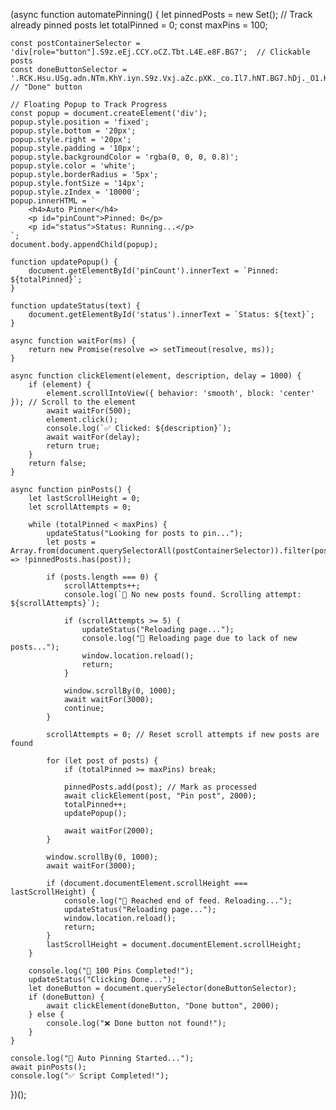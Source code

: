 


(async function automatePinning() {
    let pinnedPosts = new Set(); // Track already pinned posts
    let totalPinned = 0;
    const maxPins = 100;

    const postContainerSelector = 'div[role="button"].S9z.eEj.CCY.oCZ.Tbt.L4E.e8F.BG7';  // Clickable posts
    const doneButtonSelector = '.RCK.Hsu.USg.adn.NTm.KhY.iyn.S9z.Vxj.aZc.pXK._co.Il7.hNT.BG7.hDj._O1.KS5.mQ8.Tbt.L4E';  // "Done" button

    // Floating Popup to Track Progress
    const popup = document.createElement('div');
    popup.style.position = 'fixed';
    popup.style.bottom = '20px';
    popup.style.right = '20px';
    popup.style.padding = '10px';
    popup.style.backgroundColor = 'rgba(0, 0, 0, 0.8)';
    popup.style.color = 'white';
    popup.style.borderRadius = '5px';
    popup.style.fontSize = '14px';
    popup.style.zIndex = '10000';
    popup.innerHTML = `
        <h4>Auto Pinner</h4>
        <p id="pinCount">Pinned: 0</p>
        <p id="status">Status: Running...</p>
    `;
    document.body.appendChild(popup);

    function updatePopup() {
        document.getElementById('pinCount').innerText = `Pinned: ${totalPinned}`;
    }

    function updateStatus(text) {
        document.getElementById('status').innerText = `Status: ${text}`;
    }

    async function waitFor(ms) {
        return new Promise(resolve => setTimeout(resolve, ms));
    }

    async function clickElement(element, description, delay = 1000) {
        if (element) {
            element.scrollIntoView({ behavior: 'smooth', block: 'center' }); // Scroll to the element
            await waitFor(500);
            element.click();
            console.log(`✅ Clicked: ${description}`);
            await waitFor(delay);
            return true;
        }
        return false;
    }

    async function pinPosts() {
        let lastScrollHeight = 0;
        let scrollAttempts = 0;

        while (totalPinned < maxPins) {
            updateStatus("Looking for posts to pin...");
            let posts = Array.from(document.querySelectorAll(postContainerSelector)).filter(post => !pinnedPosts.has(post));

            if (posts.length === 0) {
                scrollAttempts++;
                console.log(`🔄 No new posts found. Scrolling attempt: ${scrollAttempts}`);

                if (scrollAttempts >= 5) {  
                    updateStatus("Reloading page...");
                    console.log("🔄 Reloading page due to lack of new posts...");
                    window.location.reload();
                    return;
                }

                window.scrollBy(0, 1000);
                await waitFor(3000);
                continue;
            }

            scrollAttempts = 0; // Reset scroll attempts if new posts are found

            for (let post of posts) {
                if (totalPinned >= maxPins) break;

                pinnedPosts.add(post); // Mark as processed
                await clickElement(post, "Pin post", 2000);
                totalPinned++;
                updatePopup();

                await waitFor(2000);
            }

            window.scrollBy(0, 1000);
            await waitFor(3000);

            if (document.documentElement.scrollHeight === lastScrollHeight) {
                console.log("📌 Reached end of feed. Reloading...");
                updateStatus("Reloading page...");
                window.location.reload();
                return;
            }
            lastScrollHeight = document.documentElement.scrollHeight;
        }

        console.log("🎉 100 Pins Completed!");
        updateStatus("Clicking Done...");
        let doneButton = document.querySelector(doneButtonSelector);
        if (doneButton) {
            await clickElement(doneButton, "Done button", 2000);
        } else {
            console.log("❌ Done button not found!");
        }
    }

    console.log("🚀 Auto Pinning Started...");
    await pinPosts();
    console.log("✅ Script Completed!");
})();




